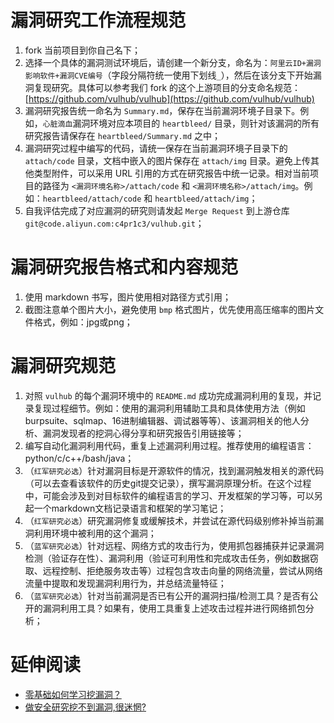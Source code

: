 # 漏洞研究工作流程规范

1. fork 当前项目到你自己名下；
2. 选择一个具体的漏洞测试环境后，请创建一个新分支，命名为：``阿里云ID+漏洞影响软件+漏洞CVE编号``（字段分隔符统一使用下划线``_``），然后在该分支下开始漏洞复现研究。具体可以参考我们 fork 的这个上游项目的分支命名规范：[https://github.com/vulhub/vulhub](https://github.com/vulhub/vulhub)
3. 漏洞研究报告统一命名为 ``Summary.md``，保存在当前漏洞环境子目录下。例如，``心脏滴血``漏洞环境对应本项目的 ``heartbleed/`` 目录，则针对该漏洞的所有研究报告请保存在 ``heartbleed/Summary.md`` 之中；
4. 漏洞研究过程中编写的代码，请统一保存在当前漏洞环境子目录下的 ``attach/code`` 目录，文档中嵌入的图片保存在 ``attach/img`` 目录。避免上传其他类型附件，可以采用 URL 引用的方式在研究报告中统一记录。相对当前项目的路径为 ``<漏洞环境名称>/attach/code`` 和 ``<漏洞环境名称>/attach/img``。例如：``heartbleed/attach/code`` 和 ``heartbleed/attach/img``；
5. 自我评估完成了对应漏洞的研究则请发起 ``Merge Request`` 到上游仓库 ``git@code.aliyun.com:c4pr1c3/vulhub.git``；

# 漏洞研究报告格式和内容规范

1. 使用 markdown 书写，图片使用相对路径方式引用；
2. 截图注意单个图片大小，避免使用 ``bmp`` 格式图片，优先使用高压缩率的图片文件格式，例如：jpg或png；

# 漏洞研究规范

1. 对照 ``vulhub`` 的每个漏洞环境中的 ``README.md`` 成功完成漏洞利用的复现，并记录复现过程细节。例如：使用的漏洞利用辅助工具和具体使用方法（例如burpsuite、sqlmap、16进制编辑器、调试器等等）、该漏洞相关的他人分析、漏洞发现者的挖洞心得分享和研究报告引用链接等；
2. 编写自动化漏洞利用代码，重复上述漏洞利用过程。推荐使用的编程语言：python/c/c++/bash/java；
3. （``红军研究必选``）针对漏洞目标是开源软件的情况，找到漏洞触发相关的源代码（可以去查看该软件的历史git提交记录），撰写漏洞原理分析。在这个过程中，可能会涉及到对目标软件的编程语言的学习、开发框架的学习等，可以另起一个markdown文档记录语言和框架的学习笔记；
4. （``红军研究必选``）研究漏洞修复或缓解技术，并尝试在源代码级别修补掉当前漏洞利用环境中被利用的这个漏洞；
5. （``蓝军研究必选``）针对远程、网络方式的攻击行为，使用抓包器捕获并记录漏洞检测（验证存在性）、漏洞利用（验证可利用性和完成攻击任务，例如数据窃取、远程控制、拒绝服务攻击等）过程包含攻击向量的网络流量，尝试从网络流量中提取和发现漏洞利用行为，并总结流量特征；
6. （``蓝军研究必选``）针对当前漏洞是否已有公开的漏洞扫描/检测工具？是否有公开的漏洞利用工具？如果有，使用工具重复上述攻击过程并进行网络抓包分析；


# 延伸阅读

* [零基础如何学习挖漏洞？](https://www.zhihu.com/question/23217846)
* [做安全研究挖不到漏洞,很迷惘?](https://www.zhihu.com/question/67183576)

